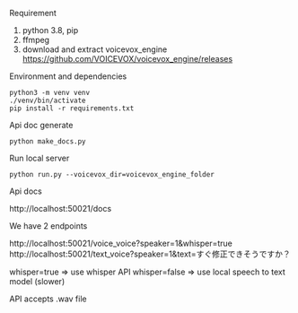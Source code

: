 
Requirement

1. python 3.8, pip
2. ffmpeg
3. download and extract voicevox_engine https://github.com/VOICEVOX/voicevox_engine/releases


Environment and dependencies

```
python3 -m venv venv
./venv/bin/activate
pip install -r requirements.txt
```

Api doc generate

```
python make_docs.py
```

Run local server

```
python run.py --voicevox_dir=voicevox_engine_folder
```

Api docs

http://localhost:50021/docs

We have 2 endpoints

http://localhost:50021/voice_voice?speaker=1&whisper=true
http://localhost:50021/text_voice?speaker=1&text=すぐ修正できそうですか？

whisper=true => use whisper API
whisper=false => use local speech to text model (slower)

API accepts .wav file